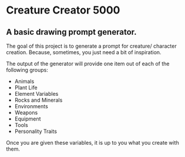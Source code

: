 # Creature Creator 5000

## A basic drawing prompt generator.

The goal of this project is to generate a prompt for creature/ character creation. Because, sometimes, you just need a bit of inspiration. 

The output of the generator will provide one item out of each of the following groups:
* Animals
* Plant Life
* Element Variables
* Rocks and Minerals
* Environments
* Weapons
* Equipment
* Tools
* Personality Traits

Once you are given these variables, it is up to you what you create with them. 